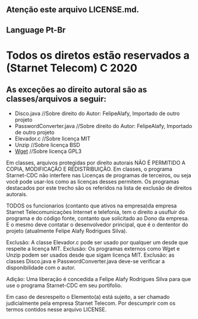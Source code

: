 Atenção este arquivo LICENSE.md.
---
Language Pt-Br
---
# Todos os diretos estão reservados a (Starnet Telecom) C 2020
## As exceções ao direito autoral são as classes/arquivos a seguir:
* Disco.java //Sobre direito do Autor: FelipeAlafy, Importado de outro projeto
* PasswordConverter.java //Sobre direito do Autor: FelipeAlafy, Importado de outro projeto
* Elevador.c //Sobre licença MIT
* Unzip //Sobre licença BSD
* [Wget](https://www.gnu.org/software/wget/) //Sobre licença GPL3

Em classes, arquivos protegidas por direito autorais NÃO É PERMITIDO A COPIA, MODIFICAÇÃO E REDISTRIBUIÇÃO.
Em classes, o programa Starnet-CDC não interfere nas Licenças de programas de terceiros, ou seja você pode usar-los 
como as licenças desses permitem. Os programas destacados por este trecho são os referidos na lista de exclusão de
direitos autorais.

TODOS os funcionarios (contanto que ativos na empresa)da empresa Starnet Telecomunicações Internet e telefonia,
tem o direito a usufluir do programa e do código fonte, contanto que solicitado ao Dono da empresa. E o mesmo deve
contatar o desenvolvedor principal, que é o dententor do projeto (atualmente Felipe Alafy Rodrigues Silva).

Exclusão: A classe Elevador.c pode ser usado por qualquer um desde que respeite a licença MIT.
Exclusão: Os programas externos como Wget e Unzip podem ser usados desde que sigam licença MIT.
Exclusão: as classes Disco.java e PasswordConverter.java deve-se verificar a disponibilidade com o autor.

Adição: Uma liberação é concedida a Felipe Alafy Rodrigues Silva para que use o programa Starnet-CDC em seu portifolio.

Em caso de desrespeito o Elemento(a) está sujeito, a ser chamado judicialmente pela empresa Starnet Telecom.
Por descumprir com os termos contidos nesse arquivo LICENSE.
